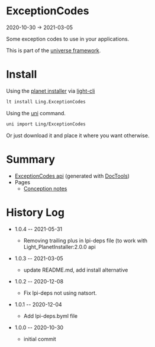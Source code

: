 ExceptionCodes
===========
2020-10-30 -> 2021-03-05



Some exception codes to use in your applications.


This is part of the [universe framework](https://github.com/karayabin/universe-snapshot).


Install
==========
Using the [planet installer](https://github.com/lingtalfi/Light_PlanetInstaller) via [light-cli](https://github.com/lingtalfi/Light_Cli)
```bash
lt install Ling.ExceptionCodes
```

Using the [uni](https://github.com/lingtalfi/universe-naive-importer) command.
```bash
uni import Ling/ExceptionCodes
```

Or just download it and place it where you want otherwise.






Summary
===========
- [ExceptionCodes api](https://github.com/lingtalfi/ExceptionCodes/blob/master/doc/api/Ling/ExceptionCodes.md) (generated with [DocTools](https://github.com/lingtalfi/DocTools))
- Pages
    - [Conception notes](https://github.com/lingtalfi/ExceptionCodes/blob/master/doc/pages/conception-notes.md)






History Log
=============

- 1.0.4 -- 2021-05-31

    - Removing trailing plus in lpi-deps file (to work with Light_PlanetInstaller:2.0.0 api

- 1.0.3 -- 2021-03-05

    - update README.md, add install alternative

- 1.0.2 -- 2020-12-08

    - Fix lpi-deps not using natsort.

- 1.0.1 -- 2020-12-04

    - Add lpi-deps.byml file

- 1.0.0 -- 2020-10-30

    - initial commit